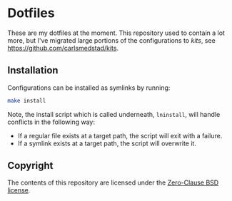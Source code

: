 # Dotfiles

These are my dotfiles at the moment. This repository used to contain a lot
more, but I've migrated large portions of the configurations to _kits_, see
<https://github.com/carlsmedstad/kits>.

## Installation

Configurations can be installed as symlinks by running:

```sh
make install
```

Note, the install script which is called underneath, `lninstall`, will handle
conflicts in the following way:

- If a regular file exists at a target path, the script will exit with a failure.
- If a symlink exists at a target path, the script will overwrite it.

## Copyright

The contents of this repository are licensed under the
[Zero-Clause BSD license](https://spdx.org/licenses/0BSD.html).
